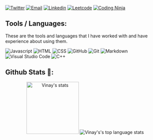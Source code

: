 <a href="https://twitter.com/harvi2001"><img alt="Twitter" src="https://img.shields.io/badge/Twitter-Twitter%20Link-blue?style=flat-square&logo=twitter"></a>
<a href="mailto:technicalharvi@gmail.com"><img alt="Email" src="https://img.shields.io/badge/Email-Mail%20Me-brightgreen?style=flat-square&logo=gmail"></a>
<a href="https://www.linkedin.com/in/vinay-pratap-singh-4b265a212/"><img alt="Linkedin" src="https://img.shields.io/badge/Linkedin-Connect%20Me-red?style=flat-square&logo=linkedin"></a>
<a href="https://leetcode.com/itsharvihere/"><img alt="Leetcode" src="https://img.shields.io/badge/Leetcode-Coding%20Stats-orange?style=flat-square&logo=leetcode"></a>
<a href="https://www.codingninjas.com/codestudio/profile/faa1e6c7-84aa-472e-8eb4-981497cfb398"><img alt="Coding Ninja" src="https://img.shields.io/badge/Coding%20Ninjas-Profile-yellow?style=flat-square&logo=codingninjas"></a>

 ## Tools / Languages:

These are the tools and languages that I have worked with and have experience about using them.

![Javascript](https://img.shields.io/badge/-Javascript-05122A?style=flat&logo=javascript)
![HTML](https://img.shields.io/badge/-HTML-05122A?style=flat&logo=HTML5)
![CSS](https://img.shields.io/badge/-CSS-05122A?style=flat&logo=CSS3)
![GitHub](https://img.shields.io/badge/-GitHub-05122A?style=flat&logo=github)
![Git](https://img.shields.io/badge/-Git-05122A?style=flat&logo=git)
![Markdown](https://img.shields.io/badge/-Markdown-05122A?style=flat&logo=markdown)
![Visual Studio Code](https://img.shields.io/badge/-Visual%20Studio%20Code-05122A?style=flat&logo=visual-studio-code&logoColor=007ACC)
![C++](https://img.shields.io/badge/-C++-05122A?style=flat&logo=c%2B%2B)

## Github Stats 📃:

<p align="center">
    <img height="165" src="https://github-readme-stats.vercel.app/api?username=Vinay-Pratap-Singh&count_private=true&include_all_commits=true&theme=tokyonight" alt="Vinay's stats" />
    <img src="https://github-readme-stats.vercel.app/api/top-langs/?username=Vinay-Pratap-Singh&layout=compact&theme=tokyonight" alt="Vinay's's top language stats" />
</p>
